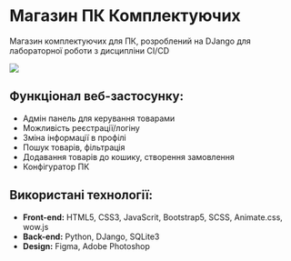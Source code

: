 <h1>Магазин ПК Комплектуючих</h1>
<p>Магазин комплектуючих для ПК, розроблений на DJango для лабораторної роботи з дисципліни CI/CD</p>

<image src="https://i.postimg.cc/T3D6S1W9/2025-04-11-163712715.png"></image>

<h2>Функціонал веб-застосунку:</h2>
<ul>
  <li>Адмін панель для керування товарами</li>
  <li>Можливість реєстрації/логіну</li>
  <li>Зміна інформації в профілі</li>
  <li>Пошук товарів, фільтрація</li>
  <li>Додавання товарів до кошику, створення замовлення</li>
  <li>Конфігуратор ПК</li>
</ul>

<h2>Використані технології:</h2>
<ul>
  <li><b>Front-end:</b> HTML5, CSS3, JavaScrit, Bootstrap5, SCSS, Animate.css, wow.js</li>
  <li><b>Back-end:</b> Python, DJango, SQLite3</li>
  <li><b>Design:</b> Figma, Adobe Photoshop</li>
</ul>
